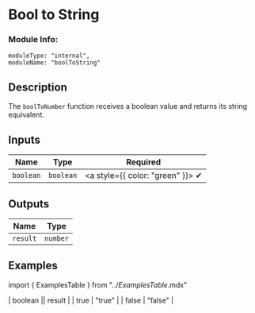 # Bool to String
### Module Info: 
```
moduleType: "internal",
moduleName: "boolToString"
```

## Description
The `boolToNumber` function receives a boolean value and returns its string equivalent.

## Inputs
| Name | Type | Required |
|------|------|:-----:|
| `boolean` | `boolean` | <a style={{ color: "green" }}> ✔ </a>


## Outputs
| Name | Type |
|------|------|
| `result` | `number` |

## Examples
import { ExamplesTable } from "../_ExamplesTable_.mdx"

<ExamplesTable>
| boolean || result |
| true | "true" |
| false | "false" |
</ExamplesTable>